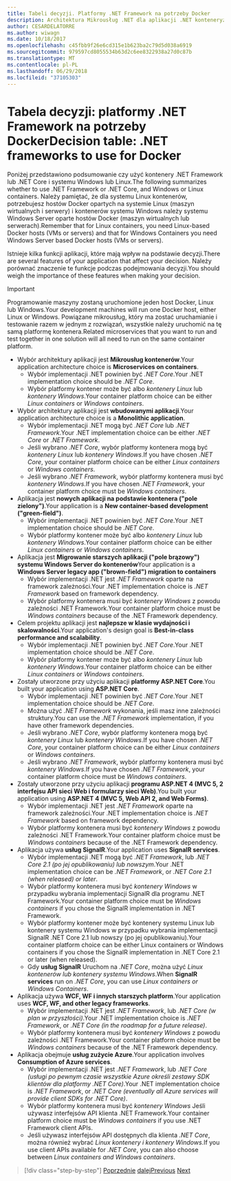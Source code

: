 ```yaml
---
title: Tabeli decyzji. Platformy .NET Framework na potrzeby Docker
description: Architektura Mikrousług .NET dla aplikacji .NET konteneryzowanych | Tabela decyzji, platformy .NET Framework na potrzeby Docker
author: CESARDELATORRE
ms.author: wiwagn
ms.date: 10/18/2017
ms.openlocfilehash: c45fbb9f26e6cd315e1b623ba2c79d5d038a6919
ms.sourcegitcommit: 979597cd8055534b63d2c6ee8322938a27d0c87b
ms.translationtype: MT
ms.contentlocale: pl-PL
ms.lasthandoff: 06/29/2018
ms.locfileid: "37105303"
---
```

# <a name="decision-table-net-frameworks-to-use-for-docker"></a><span data-ttu-id="827ab-104">Tabela decyzji: platformy .NET Framework na potrzeby Docker</span><span class="sxs-lookup"><span data-stu-id="827ab-104">Decision table: .NET frameworks to use for Docker</span></span>

<span data-ttu-id="827ab-105">Poniżej przedstawiono podsumowanie czy użyć kontenery .NET Framework lub .NET Core i systemu Windows lub Linux.</span><span class="sxs-lookup"><span data-stu-id="827ab-105">The following summarizes whether to use .NET Framework or .NET Core, and Windows or Linux containers.</span></span> <span data-ttu-id="827ab-106">Należy pamiętać, że dla systemu Linux kontenerów, potrzebujesz hostów Docker opartych na systemie Linux (maszyn wirtualnych i serwery) i kontenerów systemu Windows należy systemu Windows Server oparte hostów Docker (maszyn wirtualnych lub serwerach).</span><span class="sxs-lookup"><span data-stu-id="827ab-106">Remember that for Linux containers, you need Linux-based Docker hosts (VMs or servers) and that for Windows Containers you need Windows Server based Docker hosts (VMs or servers).</span></span>

<span data-ttu-id="827ab-107">Istnieje kilka funkcji aplikacji, które mają wpływ na podstawie decyzji.</span><span class="sxs-lookup"><span data-stu-id="827ab-107">There are several features of your application that affect your decision.</span></span> <span data-ttu-id="827ab-108">Należy porównać znaczenie te funkcje podczas podejmowania decyzji.</span><span class="sxs-lookup"><span data-stu-id="827ab-108">You should weigh the importance of these features when making your decision.</span></span>

> [!IMPORTANT]
> <span data-ttu-id="827ab-109">Programowanie maszyny zostaną uruchomione jeden host Docker, Linux lub Windows.</span><span class="sxs-lookup"><span data-stu-id="827ab-109">Your development machines will run one Docker host, either Linux or Windows.</span></span> <span data-ttu-id="827ab-110">Powiązane mikrousług, który ma zostać uruchamianie i testowanie razem w jednym z rozwiązań, wszystkie należy uruchomić na tę samą platformę kontenera.</span><span class="sxs-lookup"><span data-stu-id="827ab-110">Related microservices that you want to run and test together in one solution will all need to run on the same container platform.</span></span>

* <span data-ttu-id="827ab-111">Wybór architektury aplikacji jest **Mikrousług kontenerów**.</span><span class="sxs-lookup"><span data-stu-id="827ab-111">Your application architecture choice is **Microservices on containers**.</span></span>
    - <span data-ttu-id="827ab-112">Wybór implementacji .NET powinien być *.NET Core*.</span><span class="sxs-lookup"><span data-stu-id="827ab-112">Your .NET implementation choice should be *.NET Core*.</span></span>
    - <span data-ttu-id="827ab-113">Wybór platformy kontener może być albo *kontenery Linux* lub *kontenery Windows*.</span><span class="sxs-lookup"><span data-stu-id="827ab-113">Your container platform choice can be either *Linux containers* or *Windows containers*.</span></span>
* <span data-ttu-id="827ab-114">Wybór architektury aplikacji jest **wbudowanymi aplikacji**.</span><span class="sxs-lookup"><span data-stu-id="827ab-114">Your application architecture choice is a **Monolithic application**.</span></span>
    - <span data-ttu-id="827ab-115">Wybór implementacji .NET mogą być *.NET Core* lub *.NET Framework*.</span><span class="sxs-lookup"><span data-stu-id="827ab-115">Your .NET implementation choice can be either *.NET Core* or *.NET Framework*.</span></span>
    - <span data-ttu-id="827ab-116">Jeśli wybrano *.NET Core*, wybór platformy kontenera mogą być *kontenery Linux* lub *kontenery Windows*.</span><span class="sxs-lookup"><span data-stu-id="827ab-116">If you have chosen *.NET Core*, your container platform choice can be either *Linux containers* or *Windows containers*.</span></span>
    - <span data-ttu-id="827ab-117">Jeśli wybrano *.NET Framework*, wybór platformy kontenera musi być *kontenery Windows*.</span><span class="sxs-lookup"><span data-stu-id="827ab-117">If you have chosen *.NET Framework*, your container platform choice must be *Windows containers*.</span></span>
* <span data-ttu-id="827ab-118">Aplikacja jest **nowych aplikacji na podstawie kontenera ("pole zielony")**.</span><span class="sxs-lookup"><span data-stu-id="827ab-118">Your application is a  **New container-based development ("green-field")**.</span></span>
    - <span data-ttu-id="827ab-119">Wybór implementacji .NET powinien być *.NET Core*.</span><span class="sxs-lookup"><span data-stu-id="827ab-119">Your .NET implementation choice should be *.NET Core*.</span></span>
    - <span data-ttu-id="827ab-120">Wybór platformy kontener może być albo *kontenery Linux* lub *kontenery Windows*.</span><span class="sxs-lookup"><span data-stu-id="827ab-120">Your container platform choice can be either *Linux containers* or *Windows containers*.</span></span>
* <span data-ttu-id="827ab-121">Aplikacja jest **Migrowanie starszych aplikacji ("pole brązowy") systemu Windows Server do kontenerów**</span><span class="sxs-lookup"><span data-stu-id="827ab-121">Your application is a **Windows Server legacy app ("brown-field") migration to containers**</span></span>
    - <span data-ttu-id="827ab-122">Wybór implementacji .NET jest *.NET Framework* oparte na framework zależności.</span><span class="sxs-lookup"><span data-stu-id="827ab-122">Your .NET implementation choice is *.NET Framework* based on framework dependency.</span></span>
    - <span data-ttu-id="827ab-123">Wybór platformy kontenera musi być *kontenery Windows* z powodu zależności .NET Framework.</span><span class="sxs-lookup"><span data-stu-id="827ab-123">Your container platform choice must be *Windows containers* because of the .NET Framework dependency.</span></span>
* <span data-ttu-id="827ab-124">Celem projektu aplikacji jest **najlepsze w klasie wydajności i skalowalności**.</span><span class="sxs-lookup"><span data-stu-id="827ab-124">Your application's design goal is **Best-in-class performance and scalability**.</span></span>
    - <span data-ttu-id="827ab-125">Wybór implementacji .NET powinien być *.NET Core*.</span><span class="sxs-lookup"><span data-stu-id="827ab-125">Your .NET implementation choice should be *.NET Core*.</span></span>
    - <span data-ttu-id="827ab-126">Wybór platformy kontener może być albo *kontenery Linux* lub *kontenery Windows*.</span><span class="sxs-lookup"><span data-stu-id="827ab-126">Your container platform choice can be either *Linux containers* or *Windows containers*.</span></span>
* <span data-ttu-id="827ab-127">Zostały utworzone przy użyciu aplikacji **platformy ASP.NET Core**.</span><span class="sxs-lookup"><span data-stu-id="827ab-127">You built your application using **ASP.NET Core**.</span></span>
    - <span data-ttu-id="827ab-128">Wybór implementacji .NET powinien być *.NET Core*.</span><span class="sxs-lookup"><span data-stu-id="827ab-128">Your .NET implementation choice should be *.NET Core*.</span></span>
    - <span data-ttu-id="827ab-129">Można użyć *.NET Framework* wykonania, jeśli masz inne zależności struktury.</span><span class="sxs-lookup"><span data-stu-id="827ab-129">You can use the *.NET Framework* implementation, if you have other framework dependencies.</span></span>
    - <span data-ttu-id="827ab-130">Jeśli wybrano *.NET Core*, wybór platformy kontenera mogą być *kontenery Linux* lub *kontenery Windows*.</span><span class="sxs-lookup"><span data-stu-id="827ab-130">If you have chosen *.NET Core*, your container platform choice can be either *Linux containers* or *Windows containers*.</span></span>
    - <span data-ttu-id="827ab-131">Jeśli wybrano *.NET Framework*, wybór platformy kontenera musi być *kontenery Windows*.</span><span class="sxs-lookup"><span data-stu-id="827ab-131">If you have chosen *.NET Framework*, your container platform choice must be *Windows containers*.</span></span>
* <span data-ttu-id="827ab-132">Zostały utworzone przy użyciu aplikacji **programu ASP.NET 4 (MVC 5, 2 interfejsu API sieci Web i formularzy sieci Web)**.</span><span class="sxs-lookup"><span data-stu-id="827ab-132">You built your application using **ASP.NET 4 (MVC 5, Web API 2, and Web Forms)**.</span></span>
    - <span data-ttu-id="827ab-133">Wybór implementacji .NET jest *.NET Framework* oparte na framework zależności.</span><span class="sxs-lookup"><span data-stu-id="827ab-133">Your .NET implementation choice is *.NET Framework* based on framework dependency.</span></span>
    - <span data-ttu-id="827ab-134">Wybór platformy kontenera musi być *kontenery Windows* z powodu zależności .NET Framework.</span><span class="sxs-lookup"><span data-stu-id="827ab-134">Your container platform choice must be *Windows containers* because of the .NET Framework dependency.</span></span>
* <span data-ttu-id="827ab-135">Aplikacja używa **usług SignalR**.</span><span class="sxs-lookup"><span data-stu-id="827ab-135">Your application uses **SignalR services**.</span></span>
    - <span data-ttu-id="827ab-136">Wybór implementacji .NET mogą być *.NET Framework*, lub *.NET Core 2.1 (po jej opublikowaniu) lub nowszym*.</span><span class="sxs-lookup"><span data-stu-id="827ab-136">Your .NET implementation choice can be *.NET Framework*, or *.NET Core 2.1 (when released) or later*.</span></span>
    - <span data-ttu-id="827ab-137">Wybór platformy kontenera musi być *kontenery Windows* w przypadku wybrania implementacji SignalR dla programu .NET Framework.</span><span class="sxs-lookup"><span data-stu-id="827ab-137">Your container platform choice must be *Windows containers* if you chose the SignalR implementation in .NET Framework.</span></span>
    - <span data-ttu-id="827ab-138">Wybór platformy kontener może być kontenery systemu Linux lub kontenery systemu Windows w przypadku wybrania implementacji SignalR .NET Core 2.1 lub nowszy (po jej opublikowaniu).</span><span class="sxs-lookup"><span data-stu-id="827ab-138">Your container platform choice can be either Linux containers or Windows containers if you chose the SignalR implementation in .NET Core 2.1 or later (when released).</span></span>  
    - <span data-ttu-id="827ab-139">Gdy **usług SignalR** Uruchom na *.NET Core*, można użyć *Linux kontenerów lub kontenery systemu Windows*.</span><span class="sxs-lookup"><span data-stu-id="827ab-139">When **SignalR services** run on *.NET Core*, you can use *Linux containers or Windows Containers*.</span></span>
* <span data-ttu-id="827ab-140">Aplikacja używa **WCF, WF i innych starszych platform**.</span><span class="sxs-lookup"><span data-stu-id="827ab-140">Your application uses **WCF, WF, and other legacy frameworks**.</span></span>
    - <span data-ttu-id="827ab-141">Wybór implementacji .NET jest *.NET Framework*, lub *.NET Core (w plan w przyszłości)*.</span><span class="sxs-lookup"><span data-stu-id="827ab-141">Your .NET implementation choice is *.NET Framework*, or *.NET Core (in the roadmap for a future release)*.</span></span>
    - <span data-ttu-id="827ab-142">Wybór platformy kontenera musi być *kontenery Windows* z powodu zależności .NET Framework.</span><span class="sxs-lookup"><span data-stu-id="827ab-142">Your container platform choice must be *Windows containers* because of the .NET Framework dependency.</span></span>
* <span data-ttu-id="827ab-143">Aplikacja obejmuje **usług zużycie Azure**.</span><span class="sxs-lookup"><span data-stu-id="827ab-143">Your application involves **Consumption of Azure services**.</span></span>
    - <span data-ttu-id="827ab-144">Wybór implementacji .NET jest *.NET Framework*, lub *.NET Core (usługi po pewnym czasie wszystkie Azure określi zestawy SDK klientów dla platformy .NET Core)*.</span><span class="sxs-lookup"><span data-stu-id="827ab-144">Your .NET implementation choice is *.NET Framework*, or *.NET Core (eventually all Azure services will provide client SDKs for .NET Core)*.</span></span>
    - <span data-ttu-id="827ab-145">Wybór platformy kontenera musi być *kontenery Windows* Jeśli używasz interfejsów API klienta .NET Framework.</span><span class="sxs-lookup"><span data-stu-id="827ab-145">Your container platform choice must be *Windows containers* if you use .NET Framework client APIs.</span></span>
    - <span data-ttu-id="827ab-146">Jeśli używasz interfejsów API dostępnych dla klienta *.NET Core*, można również wybrać *Linux kontenery i kontenery Windows*.</span><span class="sxs-lookup"><span data-stu-id="827ab-146">If you use client APIs available for *.NET Core*, you can also choose between *Linux containers and Windows containers*.</span></span>

>[!div class="step-by-step"]
<span data-ttu-id="827ab-147">[Poprzednie](net-framework-container-scenarios.md)
[dalej](net-container-os-targets.md)</span><span class="sxs-lookup"><span data-stu-id="827ab-147">[Previous](net-framework-container-scenarios.md)
[Next](net-container-os-targets.md)</span></span>
